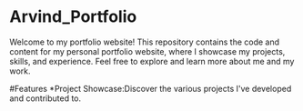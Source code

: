 # Arvind_Portfolio
Welcome to my portfolio website! This repository contains the code and content for my personal portfolio website, where I showcase my projects, skills, and experience. Feel free to explore and learn more about me and my work.

#Features
*Project Showcase:Discover the various projects I've developed and contributed to.
